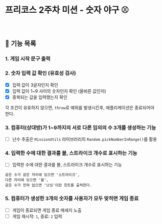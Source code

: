 # 프리코스 2주차 미션 - 숫자 야구 ⚾

<br/>

## 📃 기능 목록

### 1. 게임 시작 문구 출력  

### 2. 숫자 입력 값 확인 (유효성 검사)  
  
   * [x] 입력 값이 3글자인지 확인  
   * [x] 입력 값이 1~9 사이의 숫자인지 확인 (올바른 값인지)  
   * [x] 중복되는 값을 입력했는지 확인  

   각 조건이 유효하지 않으면, `throw`로 예외를 발생시킨후,
   애플리케이션은 종료되어야 한다.

### 3. 컴퓨터(상대방)가 1~9까지의 서로 다른 임의의 수 3개를 생성하는 기능  
  
   * [ ] 난수 추출은 `MissionUtils` 라이브러리의 `Random.pickNumberInRange()`를 활용  

### 4. 입력한 수에 대한 결과를 볼, 스트라이크 개수로 표시하는 기능  

   * [ ] 입력한 수에 대한 결과를 볼, 스트라이크 개수로 표시하는 기능  
  
    같은 수가 같은 자리에 있으면 '스트라이크',  
    다른 자리에 있으면 '볼',  
    같은 수가 전혀 없으면 '낫싱'이란 힌트를 출력한다.


### 5. 컴퓨터가 생성한 3개의 숫자를 사용자가 모두 맞히면 게임 종료  

   * [ ] 게임이 종료되면 게임 종료 메세지 노출  
   * [ ] 게임 재시작: `1`,   종료: `2` 입력

<br/>
